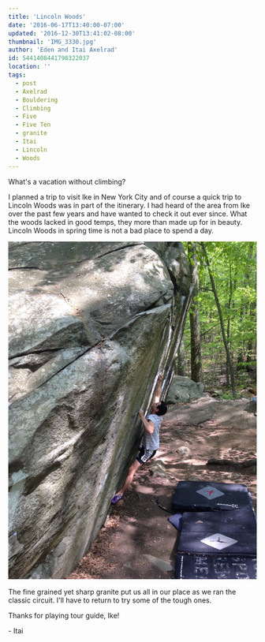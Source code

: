 ```yaml
---
title: 'Lincoln Woods'
date: '2016-06-17T13:40:00-07:00'
updated: '2016-12-30T13:41:02-08:00'
thumbnail: 'IMG_3330.jpg'
author: 'Eden and Itai Axelrad'
id: 5441408441798322037
location: ''
tags:
  - post
  - Axelrad
  - Bouldering
  - Climbing
  - Five
  - Five Ten
  - granite
  - Itai
  - Lincoln
  - Woods
---
```


What's a vacation without climbing?

I planned a trip to visit Ike in New York City and of course a quick trip to Lincoln Woods was in part of the itinerary. I had heard of the area from Ike over the past few years and have wanted to check it out ever since. What the woods lacked in good temps, they more than made up for in beauty. Lincoln Woods in spring time is not a bad place to spend a day.

![image alt](/images/IMG_3330.jpg)

The fine grained yet sharp granite put us all in our place as we ran the classic circuit. I'll have to return to try some of the tough ones.

Thanks for playing tour guide, Ike!

\- Itai 
